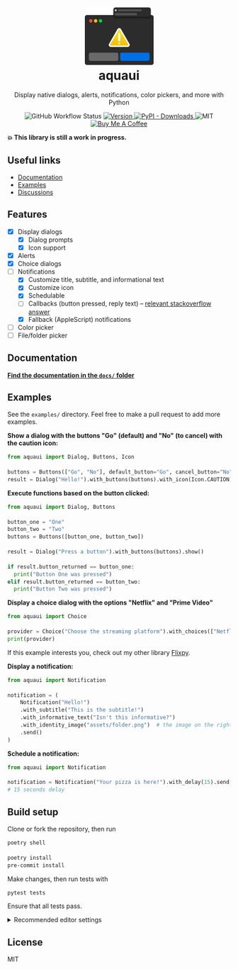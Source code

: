<h1 align="center">
  <img src="https://raw.githubusercontent.com/ninest/aquaui/master/assets/icon.svg" width=155>
  <br>
  aquaui
</h1>

<p align="center">
Display native dialogs, alerts, notifications, color pickers, and more with Python
</p>

<p align="center">
  <img alt="GitHub Workflow Status" src="https://img.shields.io/github/workflow/status/ninest/aquaui/Run%20tests?style=flat-square">

  <a href="https://pypi.org/project/aquaui/">
    <img src="https://img.shields.io/pypi/v/aquaui?color=blue&style=flat-square" alt="Version" />
  </a>
  <a href="https://pypi.org/project/aquaui/">
    <img alt="PyPI - Downloads" src="https://img.shields.io/pypi/dm/aquaui?color=red&style=flat-square" />
  </a>

  <img src="https://img.shields.io/github/license/ninest/aquaui?style=flat-square" alt="MIT" />

  <a href="https://www.buymeacoffee.com/ninest">
    <img src="https://img.shields.io/badge/Donate-Buy%20Me%20A%20Coffee-orange.svg?style=flat-square" alt="Buy Me A Coffee">
  </a>
</p>

**💥 This library is still a work in progress.**

## Useful links

- [Documentation](https://github.com/ninest/aquaui/tree/master/docs)
- [Examples](https://github.com/ninest/aquaui#examples)
- [Discussions](https://github.com/ninest/aquaui/discussions)

## Features

- [x] Display dialogs
  - [x] Dialog prompts
  - [x] Icon support
- [x] Alerts
- [x] Choice dialogs
- [ ] Notifications
  - [x] Customize title, subtitle, and informational text
  - [x] Customize icon
  - [x] Schedulable
  - [ ] Callbacks (button pressed, reply text) – [relevant stackoverflow answer](https://stackoverflow.com/a/62248246/8677167)
  - [x] Fallback (AppleScript) notifications
- [ ] Color picker
- [ ] File/folder picker

## Documentation

[**Find the documentation in the `docs/` folder**](https://github.com/ninest/aquaui/tree/master/docs)

## Examples

See the `examples/` directory. Feel free to make a pull request to add more examples.

**Show a dialog with the buttons "Go" (default) and "No" (to cancel) with the caution icon:**

```py
from aquaui import Dialog, Buttons, Icon

buttons = Buttons(["Go", "No"], default_button="Go", cancel_button="No")
result = Dialog("Hello!").with_buttons(buttons).with_icon(Icon.CAUTION).show()
```

**Execute functions based on the button clicked:**

```py
from aquaui import Dialog, Buttons

button_one = "One"
button_two = "Two"
buttons = Buttons([button_one, button_two])

result = Dialog("Press a button").with_buttons(buttons).show()

if result.button_returned == button_one:
  print("Button One was pressed")
elif result.button_returned == button_two:
  print("Button Two was pressed")
```

**Display a choice dialog with the options "Netflix" and "Prime Video"**

```py
from aquaui import Choice

provider = Choice("Choose the streaming platform").with_choices(["Netflix", "Prime Video"]).show()
print(provider)
```

If this example interests you, check out my other library [Flixpy](https://github.com/ninest/flixpy).

**Display a notification:**

```py
from aquaui import Notification

notification = (
    Notification("Hello!")
    .with_subtitle("This is the subtitle!")
    .with_informative_text("Isn't this informative?")
    .with_identity_image("assets/folder.png")  # the image on the right of the notification
    .send()
)
```

**Schedule a notification:**

```py
from aquaui import Notification

notification = Notification("Your pizza is here!").with_delay(15).send()
# 15 seconds delay
```

## Build setup

Clone or fork the repository, then run

```bash
poetry shell

poetry install
pre-commit install
```

Make changes, then run tests with

```bash
pytest tests
```

Ensure that all tests pass.

<details>
<summary>
Recommended editor settings
</summary>

```json
{
  "python.formatting.provider": "black",
  "editor.formatOnSave": true,
  "[python]": {
    "editor.insertSpaces": true,
    "editor.detectIndentation": false,
    "editor.tabSize": 4
  },
  "python.linting.enabled": true,
  "python.linting.flake8Enabled": true,
  "python.linting.pylintEnabled": false,
  "python.pythonPath": "/Users/yourusername/.../aquaui-UIHDsdfS-py3.7"
}
```

</details>

## License

MIT
